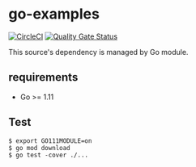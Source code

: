 # go-examples
[![CircleCI](https://circleci.com/gh/wdstar/go-examples.svg?style=shield)](https://circleci.com/gh/wdstar/go-examples)
[![Quality Gate Status](https://sonarcloud.io/api/project_badges/measure?project=wdstar_go-examples&metric=alert_status)](https://sonarcloud.io/dashboard?id=wdstar_go-examples)

This source's dependency is managed by Go module.

## requirements

- Go >= 1.11

## Test

```
$ export GO111MODULE=on
$ go mod download
$ go test -cover ./...
```
